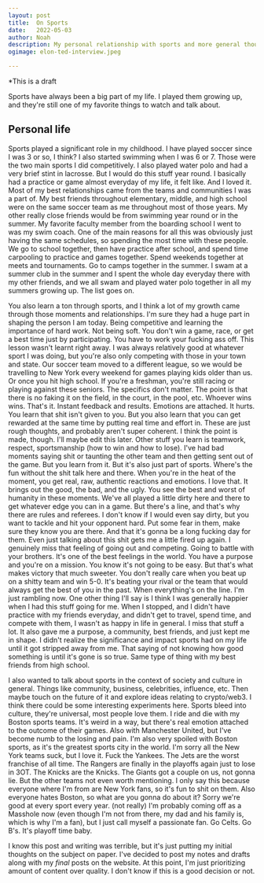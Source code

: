 ```yaml
---
layout: post
title:	On Sports
date:	2022-05-03
author:	Noah
description: My personal relationship with sports and more general thoughts on them
ogimage: elon-ted-interview.jpeg

---
```


*This is a draft

Sports have always been a big part of my life. I played them growing up, and they're still one of my favorite things to watch and talk about.

## Personal life

Sports played a significant role in my childhood. I have played soccer since I was 3 or so, I think? I also started swimming when I was 6 or 7. Those were the two main sports I did competitively. I also played water polo and had a very brief stint in lacrosse. But I would do this stuff year round. I basically had a practice or game almost everyday of my life, it felt like. And I loved it. Most of my best relationships came from the teams and communities I was a part of. My best friends throughout elementary, middle, and high school were on the same soccer team as me throughout most of those years. My other really close friends would be from swimming year round or in the summer. My favorite faculty member from the boarding school I went to was my swim coach. One of the main reasons for all this was obviously just having the same schedules, so spending the most time with these people. We go to school together, then have practice after school, and spend time carpooling to practice and games together. Spend weekends together at meets and tournaments. Go to camps together in the summer. I swam at a summer club in the summer and I spent the whole day everyday there with my other friends, and we all swam and played water polo together in all my summers growing up. The list goes on. 

You also learn a ton through sports, and I think a lot of my growth came through those moments and relationships. I'm sure they had a huge part in shaping the person I am today. Being competitive and learning the importance of hard work. Not being soft. You don't win a game, race, or get a best time just by participating. You have to work your fucking ass off. This lesson wasn't learnt right away. I was always relatively good at whatever sport I was doing, but you're also only competing with those in your town and state. Our soccer team moved to a different league, so we would be travelling to New York every weekend for games playing kids older than us. Or once you hit high school. If you're a freshman, you're still racing or playing against these seniors. The specifics don't matter. The point is that there is no faking it on the field, in the court, in the pool, etc. Whoever wins wins. That's it. Instant feedback and results. Emotions are attached. It hurts. You learn that shit isn't given to you. But you also learn that you can get rewarded at the same time by putting real time and effort in. These are just rough thoughts, and probably aren't super coherent. I think the point is made, though. I'll maybe edit this later. Other stuff you learn is teamwork, respect, sportsmanship (how to win and how to lose). I've had bad moments saying shit or taunting the other team and then getting sent out of the game. But you learn from it. But it's also just part of sports. Where's the fun without the shit talk here and there. When you're in the heat of the moment, you get real, raw, authentic reactions and emotions. I love that. It brings out the good, the bad, and the ugly. You see the best and worst of humanity in these moments. We've all played a little dirty here and there to get whatever edge you can in a game. But there's a line, and that's why there are rules and referees. I don't know if I would even say dirty, but you want to tackle and hit your opponent hard. Put some fear in them, make sure they know you are there. And that it's gonna be a long fucking day for them. Even just talking about this shit gets me a little fired up again. I genuinely miss that feeling of going out and competing. Going to battle with your brothers. It's one of the best feelings in the world. You have a purpose and you're on a mission. You know it's not going to be easy. But that's what makes victory that much sweeter. You don't really care when you beat up on a shitty team and win 5-0. It's beating your rival or the team that would always get the best of you in the past. When everything's on the line. I'm just rambling now. One other thing I'll say is I think I was generally happier when I had this stuff going for me. When I stopped, and I didn't have practice with my friends everyday, and didn't get to travel, spend time, and compete with them, I wasn't as happy in life in general. I miss that stuff a lot. It also gave me a purpose, a community, best friends, and just kept me in shape. I didn't realize the significance and impact sports had on my life until it got stripped away from me. That saying of not knowing how good something is until it's gone is so true. Same type of thing with my best friends from high school.

I also wanted to talk about sports in the context of society and culture in general. Things like community, business, celebrities, influence, etc. Then maybe touch on the future of it and explore ideas relating to crypto/web3. I think there could be some interesting experiments here. Sports bleed into culture, they're universal, most people love them. I ride and die with my Boston sports teams. It's weird in a way, but there's real emotion attached to the outcome of their games. Also with Manchester United, but I've become numb to the losing and pain. I'm also very spoiled with Boston sports, as it's the greatest sports city in the world. I'm sorry all the New York teams suck, but I love it. Fuck the Yankees. The Jets are the worst franchise of all time. The Rangers are finally in the playoffs again just to lose in 3OT. The Knicks are the Knicks. The Giants got a couple on us, not gonna lie. But the other teams not even worth mentioning. I only say this because everyone where I'm from are New York fans, so it's fun to shit on them. Also everyone hates Boston, so what are you gonna do about it? Sorry we're good at every sport every year. (not really) I'm probably coming off as a Masshole now (even though I'm not from there, my dad and his family is, which is why I'm a fan), but I just call myself a passionate fan. Go Celts. Go B's. It's playoff time baby.

I know this post and writing was terrible, but it's just putting my initial thoughts on the subject on paper. I've decided to post my notes and drafts along with my *final* posts on the website. At this point, I'm just prioritizing amount of content over quality. I don't know if this is a good decision or not.
